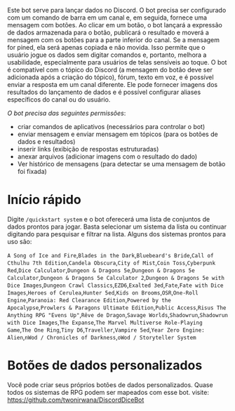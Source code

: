 Este bot serve para lançar dados no Discord.
O bot precisa ser configurado com um comando de barra em um canal e, em seguida, fornece uma mensagem com botões.
Ao clicar em um botão, o bot lançará a expressão de dados armazenada para o botão, publicará o resultado e moverá a
mensagem com os botões para a parte inferior do canal.
Se a mensagem for pined, ela será apenas copiada e não movida.
Isso permite que o usuário jogue os dados sem digitar comandos e, portanto, melhora a usabilidade, especialmente para
usuários de telas sensíveis ao toque.
O bot é compatível com o tópico do Discord (a mensagem do botão deve ser adicionada após a criação do tópico), fórum,
texto em voz, e é possível enviar a resposta em um canal diferente.
Ele pode fornecer imagens dos resultados do lançamento de dados e é possível configurar aliases específicos do canal ou
do usuário.

*O bot precisa das seguintes permissões*:

* criar comandos de aplicativos (necessários para controlar o bot)
* enviar mensagem e enviar mensagem em tópicos (para os botões de dados e resultados)
* inserir links (exibição de respostas estruturadas)
* anexar arquivos (adicionar imagens com o resultado do dado)
* Ver histórico de mensagens (para detectar se uma mensagem de botão foi fixada)

# Início rápido

Digite `/quickstart system` e o bot oferecerá uma lista de conjuntos de dados prontos para jogar. Basta selecionar um
sistema da lista ou continuar digitando para pesquisar e filtrar na lista.
Alguns dos sistemas prontos para uso são:

`A Song of Ice and Fire`,`Blades in the Dark`,`Bluebeard's Bride`,`Call of Cthulhu 7th Edition`,`Candela Obscura`,`City of Mist`,`Coin Toss`,`Cyberpunk Red`,`Dice Calculator`,`Dungeon & Dragons 5e`,`Dungeon & Dragons 5e Calculator`,`Dungeon & Dragons 5e Calculator 2`,`Dungeon & Dragons 5e with Dice Images`,`Dungeon Crawl Classics`,`EZD6`,`Exalted 3ed`,`Fate`,`Fate with Dice Images`,`Heroes of Cerulea`,`Hunter 5ed`,`Kids on Brooms`,`OSR`,`One-Roll Engine`,`Paranoia: Red Clearance Edition`,`Powered by the Apocalypse`,`Prowlers & Paragons Ultimate Edition`,`Public Access`,`Risus The Anything RPG "Evens Up"`,`Rêve de Dragon`,`Savage Worlds`,`Shadowrun`,`Shadowrun with Dice Images`,`The Expanse`,`The Marvel Multiverse Role-Playing Game`,`The One Ring`,`Tiny D6`,`Traveller`,`Vampire 5ed`,`Year Zero Engine: Alien`,`nWod / Chronicles of Darkness`,`oWod / Storyteller System`

# Botões de dados personalizados

Você pode criar seus próprios botões de dados personalizados. Quase todos os sistemas de RPG podem ser mapeados com esse bot.
visite: https://github.com/twonirwana/DiscordDiceBot